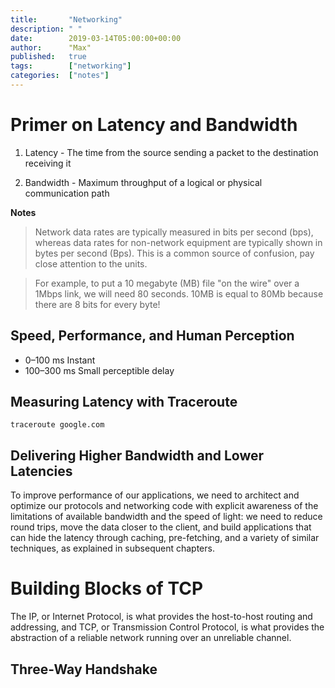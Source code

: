 ```yaml
---
title:       "Networking"
description: " "
date:        2019-03-14T05:00:00+00:00
author:      "Max"
published:   true
tags:        ["networking"]
categories:  ["notes"]
---
```


# Primer on Latency and Bandwidth

1. Latency - The time from the source sending a packet to the destination receiving it

2. Bandwidth - Maximum throughput of a logical or physical communication path

**Notes**

> Network data rates are typically measured in bits per second (bps), whereas data rates for non-network equipment are typically shown in bytes per second (Bps). This is a common source of confusion, pay close attention to the units.

> For example, to put a 10 megabyte (MB) file "on the wire" over a 1Mbps link, we will need 80 seconds. 10MB is equal to 80Mb because there are 8 bits for every byte!

## Speed, Performance, and Human Perception

- 0–100 ms	  Instant
- 100–300 ms	Small perceptible delay

## Measuring Latency with Traceroute

```
traceroute google.com
```

## Delivering Higher Bandwidth and Lower Latencies

To improve performance of our applications, we need to architect and optimize our protocols and networking code with explicit awareness of the limitations of available bandwidth and the speed of light: we need to reduce round trips, move the data closer to the client, and build applications that can hide the latency through caching, pre-fetching, and a variety of similar techniques, as explained in subsequent chapters.

# Building Blocks of TCP

The IP, or Internet Protocol, is what provides the host-to-host routing and addressing, and TCP, or Transmission Control Protocol, is what provides the abstraction of a reliable network running over an unreliable channel.

## Three-Way Handshake


